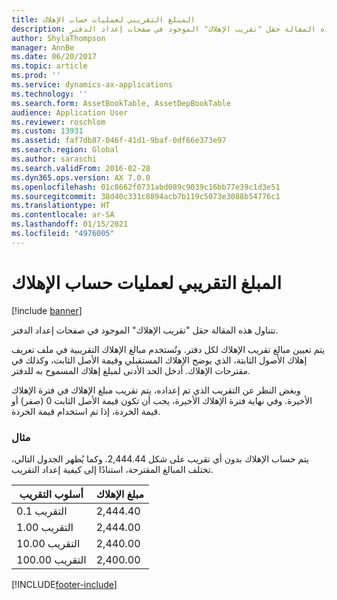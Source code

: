 ```yaml
---
title: المبلغ التقريبي لعمليات حساب الإهلاك
description: تتناول هذه المقالة حقل "تقريب الإهلاك" الموجود في صفحات إعداد الدفتر.
author: ShylaThompson
manager: AnnBe
ms.date: 06/20/2017
ms.topic: article
ms.prod: ''
ms.service: dynamics-ax-applications
ms.technology: ''
ms.search.form: AssetBookTable, AssetDepBookTable
audience: Application User
ms.reviewer: roschlom
ms.custom: 13931
ms.assetid: faf7db87-046f-41d1-9baf-0df66e373e97
ms.search.region: Global
ms.author: saraschi
ms.search.validFrom: 2016-02-28
ms.dyn365.ops.version: AX 7.0.0
ms.openlocfilehash: 01c8662f0731abd089c9039c16bb77e39c1d3e51
ms.sourcegitcommit: 38d40c331c8894acb7b119c5073e3088b54776c1
ms.translationtype: HT
ms.contentlocale: ar-SA
ms.lasthandoff: 01/15/2021
ms.locfileid: "4976005"
---
```

# <a name="round-off-amount-for-depreciation-calculations"></a>المبلغ التقريبي لعمليات حساب الإهلاك

[!include [banner](../includes/banner.md)]

تتناول هذه المقالة حقل "تقريب الإهلاك" الموجود في صفحات إعداد الدفتر.

‏‫يتم تعيين مبالغ تقريب الإهلاك لكل دفتر. وتُستخدم مبالغ الإهلاك التقريبية في ملف تعريف إهلاك الأصول الثابتة، الذي يوضح الإهلاك المستقبلي وقيمة الأصل الثابت، وكذلك في مقترحات الإهلاك.‬ أدخل الحد الأدنى لمبلغ إهلاك المسموح به للدفتر. 

وبغض النظر عن التقريب الذي تم إعداده، يتم تقريب مبلغ الإهلاك في فترة الإهلاك الأخيرة. وفي نهاية فترة الإهلاك الأخيرة، يجب أن تكون قيمة الأصل الثابت 0 (صفر) أو قيمة الخردة، إذا تم استخدام قيمة الخردة.

### <a name="example"></a>مثال

يتم حساب الإهلاك بدون أي تقريب على شكل 2,444.44. وكما يُظهر الجدول التالي، تختلف المبالغ المقترحة، استنادًا إلى كيفية إعداد التقريب.

| أسلوب التقريب | مبلغ الإهلاك |
|-----------------|---------------------|
| التقريب 0.1    | 2,444.40            |
| التقريب 1.00   | 2,444.00            |
| التقريب 10.00  | 2,440.00            |
| التقريب 100.00 | 2,400.00            |







[!INCLUDE[footer-include](../../includes/footer-banner.md)]